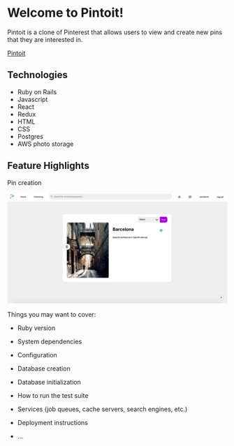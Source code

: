 # Welcome to Pintoit!

Pintoit is a clone of Pinterest that allows users to view and create new pins that they are interested in.

[Pintoit](https://pintoit.herokuapp.com/)

## Technologies
* Ruby on Rails
* Javascript
* React
* Redux
* HTML
* CSS
* Postgres
* AWS photo storage

## Feature Highlights

Pin creation

![](https://github.com/karlfleener/pintoit/blob/master/app/assets/images/pins/pin_create.png)

Things you may want to cover:

* Ruby version

* System dependencies

* Configuration

* Database creation

* Database initialization

* How to run the test suite

* Services (job queues, cache servers, search engines, etc.)

* Deployment instructions

* ...
